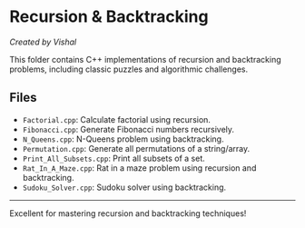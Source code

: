 # Recursion & Backtracking

*Created by Vishal*

This folder contains C++ implementations of recursion and backtracking problems, including classic puzzles and algorithmic challenges.

## Files
- `Factorial.cpp`: Calculate factorial using recursion.
- `Fibonacci.cpp`: Generate Fibonacci numbers recursively.
- `N_Queens.cpp`: N-Queens problem using backtracking.
- `Permutation.cpp`: Generate all permutations of a string/array.
- `Print_All_Subsets.cpp`: Print all subsets of a set.
- `Rat_In_A_Maze.cpp`: Rat in a maze problem using recursion and backtracking.
- `Sudoku_Solver.cpp`: Sudoku solver using backtracking.

---

Excellent for mastering recursion and backtracking techniques!
